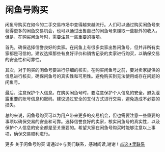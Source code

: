 # 闲鱼号购买

闲鱼号购买在如今的二手交易市场中变得越来越流行。人们可以通过购买闲鱼号来获得更多的闲鱼交易机会，也可以通过出售自己的闲鱼号来赚取一些额外的收入。但是，在购买闲鱼号时，需要注意一些重要的事项。

首先，确保选择信誉良好的卖家。在闲鱼上有很多卖家出售闲鱼号，但并非所有卖家都是可信的。建议选择那些有良好评价和销售记录的卖家进行购买，以确保交易的安全性和可靠性。

其次，对于购买的闲鱼号要进行仔细的核实。在购买闲鱼号之前，要对卖家提供的信息进行核实，确保闲鱼号的真实性和可用性。避免购买到无法使用或存在问题的闲鱼号。

最后，注意保护个人信息。在购买闲鱼号时，要注意保护个人信息的安全，避免泄露重要的账号信息和密码。建议通过安全的支付方式进行交易，避免造成不必要的损失。

总的来说，闲鱼号购买可以为用户带来更多的交易机会，但也需要注意一些重要的事项以确保交易的安全和可靠。选择信誉良好的卖家，核实闲鱼号的真实性，以及保护个人信息的安全都是至关重要的。希望大家在闲鱼号购买时能够注意以上事项，确保交易顺利进行。

更多 关于闲鱼号购买 请通过✈与我们联系，感谢阅读,谢谢！[点这✈里联系](https://sms.k02.cc)